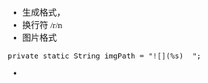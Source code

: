 <span  style="font-family: Simsun,serif; font-size: 17px; ">

- 生成格式，
- 换行符 /r/n
- 图片格式 
```
private static String imgPath = "![](%s)  ";
```
- 


</span>